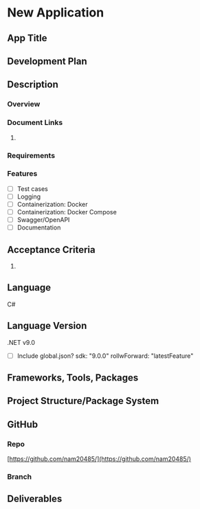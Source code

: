# New Application

## App Title

## Development Plan

## Description

### Overview

### Document Links

1. 

### Requirements

### Features

- [ ] Test cases  
- [ ] Logging  
- [ ] Containerization: Docker  
- [ ] Containerization: Docker Compose  
- [ ] Swagger/OpenAPI  
- [ ] Documentation

## Acceptance Criteria

1. 

## Language

C\#

## Language Version

.NET v9.0

- [ ] Include global.json? sdk: "9.0.0" rollwForward: "latestFeature"

## Frameworks, Tools, Packages

## Project Structure/Package System

## GitHub

### Repo

[https://github.com/nam20485/](https://github.com/nam20485/)

### Branch

## Deliverables

